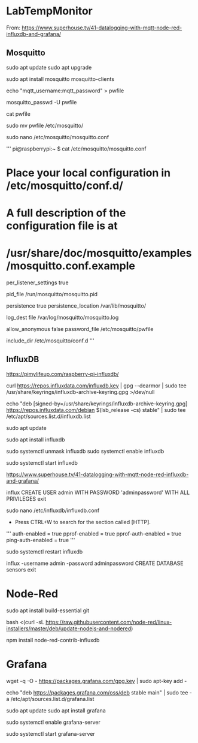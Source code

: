# LabTempMonitor

From: https://www.superhouse.tv/41-datalogging-with-mqtt-node-red-influxdb-and-grafana/

## Mosquitto

sudo apt update
sudo apt upgrade

sudo apt install mosquitto mosquitto-clients

echo "mqtt_username:mqtt_password" > pwfile

mosquitto_passwd -U pwfile

cat pwfile

sudo mv pwfile /etc/mosquitto/

sudo nano /etc/mosquitto/mosquitto.conf

'''
pi@raspberrypi:~ $ cat /etc/mosquitto/mosquitto.conf 
# Place your local configuration in /etc/mosquitto/conf.d/
#
# A full description of the configuration file is at
# /usr/share/doc/mosquitto/examples/mosquitto.conf.example
per_listener_settings true

pid_file /run/mosquitto/mosquitto.pid

persistence true
persistence_location /var/lib/mosquitto/

log_dest file /var/log/mosquitto/mosquitto.log

allow_anonymous false
password_file /etc/mosquitto/pwfile

include_dir /etc/mosquitto/conf.d
'''

## InfluxDB

https://pimylifeup.com/raspberry-pi-influxdb/

curl https://repos.influxdata.com/influxdb.key | gpg --dearmor | sudo tee /usr/share/keyrings/influxdb-archive-keyring.gpg >/dev/null

echo "deb [signed-by=/usr/share/keyrings/influxdb-archive-keyring.gpg] https://repos.influxdata.com/debian $(lsb_release -cs) stable" | sudo tee /etc/apt/sources.list.d/influxdb.list

sudo apt update

sudo apt install influxdb

sudo systemctl unmask influxdb
sudo systemctl enable influxdb

sudo systemctl start influxdb

https://www.superhouse.tv/41-datalogging-with-mqtt-node-red-influxdb-and-grafana/

influx
CREATE USER admin WITH PASSWORD 'adminpassword' WITH ALL PRIVILEGES
exit

sudo nano /etc/influxdb/influxdb.conf

- Press CTRL+W to search for the section called [HTTP].

'''
auth-enabled = true
pprof-enabled = true
pprof-auth-enabled = true
ping-auth-enabled = true
'''

sudo systemctl restart influxdb

influx -username admin -password adminpassword
CREATE DATABASE sensors
exit


# Node-Red

sudo apt install build-essential git

bash <(curl -sL https://raw.githubusercontent.com/node-red/linux-installers/master/deb/update-nodejs-and-nodered)

npm install node-red-contrib-influxdb

# Grafana

wget -q -O - https://packages.grafana.com/gpg.key | sudo apt-key add -

echo "deb https://packages.grafana.com/oss/deb stable main" | sudo tee -a /etc/apt/sources.list.d/grafana.list

sudo apt update
sudo apt install grafana

sudo systemctl enable grafana-server

sudo systemctl start grafana-server













